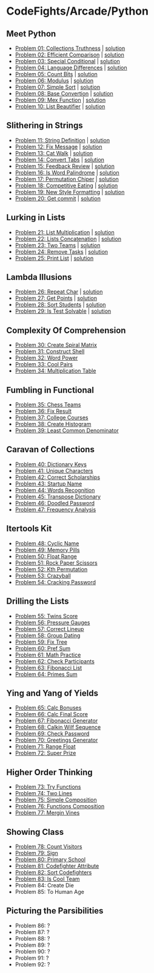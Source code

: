 # CodeFights/Arcade/Python

## Meet Python

* [Problem 01: Collections Truthness](https://codefights.com/arcade/python-arcade/meet-python/H9raD7Bdb3D2847f9) | [solution](meet-python/problem-01)
* [Problem 02: Efficient Comparison](https://codefights.com/arcade/python-arcade/meet-python/NWtSkp4Gd8ZeKc5R5) | [solution](meet-python/problem-02)
* [Problem 03: Special Conditional](https://codefights.com/arcade/python-arcade/meet-python/2iE97RD5zdYLek4cy) | [solution](meet-python/problem-03)
* [Problem 04: Language Differences](https://codefights.com/arcade/python-arcade/meet-python/CL9QBaQkamZEn7pb6) | [solution](meet-python/problem-04)
* [Problem 05: Count Bits](https://codefights.com/arcade/python-arcade/meet-python/7bGkfoFf65CiqbX3s) | [solution](meet-python/problem-05)
* [Problem 06: Modulus](https://codefights.com/arcade/python-arcade/meet-python/mygD2J9yDbRmtKW8T) | [solution](meet-python/problem-06)
* [Problem 07: Simple Sort](https://codefights.com/arcade/python-arcade/meet-python/MEgcxkQyYqFDdySnH) | [solution](meet-python/problem-07)
* [Problem 08: Base Convertion](https://codefights.com/arcade/python-arcade/meet-python/u7FW6fpp8Mqxe6sjt) | [solution](meet-python/problem-08)
* [Problem 09: Mex Function](https://codefights.com/arcade/python-arcade/meet-python/pLsMG462nzEh3axHN) | [solution](meet-python/problem-09)
* [Problem 10: List Beautifier](https://codefights.com/arcade/python-arcade/meet-python/ZiezPAoWeaK9ThXvQ) | [solution](meet-python/problem-10)

## Slithering in Strings

* [Problem 11: String Definition](https://codefights.com/arcade/python-arcade/slithering-in-strings/uFZNH5s2oXnFXiQzq) | [solution](slithering-in-strings/problem-11)
* [Problem 12: Fix Message](https://codefights.com/arcade/python-arcade/slithering-in-strings/Wmdqw8NBzcbqHSsw7) | [solution](slithering-in-strings/problem-12)
* [Problem 13: Cat Walk](https://codefights.com/arcade/python-arcade/slithering-in-strings/GH7QauS4xyHin5YLm) | [solution](slithering-in-strings/problem-13)
* [Problem 14: Convert Tabs](https://codefights.com/arcade/python-arcade/slithering-in-strings/joYKtZyJDDsFQBLHP) | [solution](slithering-in-strings/problem-14)
* [Problem 15: Feedback Review](https://codefights.com/arcade/python-arcade/slithering-in-strings/Rzf4YKMk69Jm3gNnm) | [solution](slithering-in-strings/problem-15)
* [Problem 16: Is Word Palindrome](https://codefights.com/arcade/python-arcade/slithering-in-strings/r6xwnEjaw5kNgsyZD) | [solution](slithering-in-strings/problem-16)
* [Problem 17: Permutation Chiper](https://codefights.com/arcade/python-arcade/slithering-in-strings/YADembruQtLCmiBKB) | [solution](slithering-in-strings/problem-17)
* [Problem 18: Competitive Eating](https://codefights.com/arcade/python-arcade/slithering-in-strings/BPFsda3ddPJruBX24) | [solution](slithering-in-strings/problem-18)
* [Problem 19: New Style Formatting](https://codefights.com/arcade/python-arcade/slithering-in-strings/GADdmPKQivSzQGYLw) | [solution](slithering-in-strings/problem-19)
* [Problem 20: Get commit](https://codefights.com/arcade/python-arcade/slithering-in-strings/FmSEJMu8fbybQ7Ka4) | [solution](slithering-in-strings/problem-20)

## Lurking in Lists

* [Problem 21: List Multiplication](https://codefights.com/arcade/python-arcade/lurking-in-lists/FBsDp8XJZrKNPEEmq) | [solution](lurking-in-lists/problem-21)
* [Problem 22: Lists Concatenation](https://codefights.com/arcade/python-arcade/lurking-in-lists/FumSx4KegrFbSRdQ4) | [solution](lurking-in-lists/problem-22)
* [Problem 23: Two Teams](https://codefights.com/arcade/python-arcade/lurking-in-lists/xacqXRHoHhEC3dC4N) | [solution](lurking-in-lists/problem-23)
* [Problem 24: Remove Tasks](https://codefights.com/arcade/python-arcade/lurking-in-lists/L3TQWdGMcWL85LHcR) | [solution](lurking-in-lists/problem-24)
* [Problem 25: Print List](https://codefights.com/arcade/python-arcade/lurking-in-lists/2nwFuRGHpmfRJ8GCo) | [solution](lurking-in-lists/problem-25)

## Lambda Illusions

* [Problem 26: Repeat Char](https://codefights.com/arcade/python-arcade/lambda-illusions/bCAsRfNJrjD9zhxkS) | [solution](lambda-illusions/problem-26)
* [Problem 27: Get Points](https://codefights.com/arcade/python-arcade/lambda-illusions/kYGchiunT4QtB5Dh9) | [solution](lambda-illusions/problem-27)
* [Problem 28: Sort Students](https://codefights.com/arcade/python-arcade/lambda-illusions/EqEoH6umA9Xi8fTQM) | [solution](lambda-illusions/problem-28)
* [Problem 29: Is Test Solvable](https://codefights.com/arcade/python-arcade/lambda-illusions/eP7hJDmLdZym2Kdo3) | [solution](lambda-illusions/problem-29)

## Complexity Of Comprehension

* [Problem 30: Create Spiral Matrix](https://codefights.com/arcade/python-arcade/complexity-of-comprehension/HZjrbpxa7gbrmb4kd)
* [Problem 31: Construct Shell](https://codefights.com/arcade/python-arcade/complexity-of-comprehension/DfDPhgb5Bj2HQSdr5)
* [Problem 32: Word Power](https://codefights.com/arcade/python-arcade/complexity-of-comprehension/5rZN7nJ7Tkd9S4TLC)
* [Problem 33: Cool Pairs](https://codefights.com/arcade/python-arcade/complexity-of-comprehension/a6DD4JaT2moH22XTf)
* [Problem 34: Multiplication Table](https://codefights.com/arcade/python-arcade/complexity-of-comprehension/vtDLcQWTSc5tJHL6x)

## Fumbling in Functional

* [Problem 35: Chess Teams](https://codefights.com/arcade/python-arcade/fumbling-in-functional/z5SJJNMiSFyFDFpZR)
* [Problem 36: Fix Result](https://codefights.com/arcade/python-arcade/fumbling-in-functional/TjCNTwysvW6za5Qh4)
* [Problem 37: College Courses](https://codefights.com/arcade/python-arcade/fumbling-in-functional/hJqXodrjeBDPZPZRn)
* [Problem 38: Create Histogram](https://codefights.com/arcade/python-arcade/fumbling-in-functional/rXovZdK7redkSJL5g)
* [Problem 39: Least Common Denominator](https://codefights.com/arcade/python-arcade/fumbling-in-functional/cYG6vtfv6TJKPsvSY)

## Caravan of Collections

* [Problem 40: Dictionary Keys](https://codefights.com/arcade/python-arcade/caravan-of-collections/7Xc3Nii8bpFqgd6KS)
* [Problem 41: Unique Characters](https://codefights.com/arcade/python-arcade/caravan-of-collections/RSsTY2Aevh9gpBTNd)
* [Problem 42: Correct Scholarships](https://codefights.com/arcade/python-arcade/caravan-of-collections/f3dcuz6yoKv9yorzh)
* [Problem 43: Startup Name](https://codefights.com/arcade/python-arcade/caravan-of-collections/G6yyoXW9w888pnvsZ)
* [Problem 44: Words Recognition](https://codefights.com/arcade/python-arcade/caravan-of-collections/zmQ9DqAN2mDL9hive)
* [Problem 45: Transpose Dictionary](https://codefights.com/arcade/python-arcade/caravan-of-collections/3q55u2MWA2Rw5HvmM)
* [Problem 46: Doodled Password](https://codefights.com/arcade/python-arcade/caravan-of-collections/aarR4B273h5D2x8ry)
* [Problem 47: Frequency Analysis](https://codefights.com/arcade/python-arcade/caravan-of-collections/pE4t3DcoTRfwHwYG8)

## Itertools Kit

* [Problem 48: Cyclic Name](https://codefights.com/arcade/python-arcade/itertools-kit/QAFXsBY35wRnHkruC)
* [Problem 49: Memory Pills](https://codefights.com/arcade/python-arcade/itertools-kit/R2GeRWE2SXz4eLAe5)
* [Problem 50: Float Range](https://codefights.com/arcade/python-arcade/itertools-kit/cDuMQ6Fd4N58zdCWN)
* [Problem 51: Rock Paper Scissors](https://codefights.com/arcade/python-arcade/itertools-kit/d9Ru2ARE5tXoQ9KgR)
* [Problem 52: Kth Permutation](https://codefights.com/arcade/python-arcade/itertools-kit/opua5BqfJSaW9ny4Q)
* [Problem 53: Crazyball](https://codefights.com/arcade/python-arcade/itertools-kit/nPt9LX3Piip9ZspLv)
* [Problem 54: Cracking Password](https://codefights.com/arcade/python-arcade/itertools-kit/k2MEPqLJn5YEWafkt)

## Drilling the Lists

* [Problem 55: Twins Score](https://codefights.com/arcade/python-arcade/drilling-the-lists/ESdegETWZmXLJYirj)
* [Problem 56: Pressure Gauges](https://codefights.com/arcade/python-arcade/drilling-the-lists/SkTfc263CQbGNMtoj)
* [Problem 57: Correct Lineup](https://codefights.com/arcade/python-arcade/drilling-the-lists/M6QtFEgxrfY9Wihbt)
* [Problem 58: Group Dating](https://codefights.com/arcade/python-arcade/drilling-the-lists/okcMELPg5HbvSKodi)
* [Problem 59: Fix Tree](https://codefights.com/arcade/python-arcade/drilling-the-lists/qtoFLsK47rS6B5iEN)
* [Problem 60: Pref Sum](https://codefights.com/arcade/python-arcade/drilling-the-lists/Enwr8TBeTbuFbuPzu)
* [Problem 61: Math Practice](https://codefights.com/arcade/python-arcade/drilling-the-lists/TCTvJoBJq9wBLLJ64)
* [Problem 62: Check Participants](https://codefights.com/arcade/python-arcade/drilling-the-lists/iMjtcPbZpwxZazENA)
* [Problem 63: Fibonacci List](https://codefights.com/arcade/python-arcade/drilling-the-lists/S7EJzXk7idpB2jHhy)
* [Problem 64: Primes Sum](https://codefights.com/arcade/python-arcade/drilling-the-lists/K5fiXbgF26gdt8uJT)

## Ying and Yang of Yields

* [Problem 65: Calc Bonuses](https://codefights.com/arcade/python-arcade/yin-and-yang/z6KZcoJ9jePsenzWo)
* [Problem 66: Calc Final Score](https://codefights.com/arcade/python-arcade/yin-and-yang/4ReLEsLE6SDZkXDzK)
* [Problem 67: Fibonacci Generator](https://codefights.com/arcade/python-arcade/yin-and-yang/KAvAhLPEzyx6dBKYT)
* [Problem 68: Calkin Wilf Sequence](https://codefights.com/arcade/python-arcade/yin-and-yang/ynSRuyh93ZffkPjtv)
* [Problem 69: Check Password](https://codefights.com/arcade/python-arcade/yin-and-yang/NXz5g32Puypw3R97N)
* [Problem 70: Greetings Generator](https://codefights.com/arcade/python-arcade/yin-and-yang/BqA4bDcdQQcNJgkqi)
* [Problem 71: Range Float](https://codefights.com/arcade/python-arcade/yin-and-yang/CiZrg3JEputAAoc2E)
* [Problem 72: Super Prize](https://codefights.com/arcade/python-arcade/yin-and-yang/48HWQ3zKzWJDvHbdF)

## Higher Order Thinking

* [Problem 73: Try Functions](https://codefights.com/arcade/python-arcade/higher-order-thinking/2wXrvGPGwwEejLXq2)
* [Problem 74: Two Lines](https://codefights.com/arcade/python-arcade/higher-order-thinking/eAcdxCbbCttSsKpRz)
* [Problem 75: Simple Composition](https://codefights.com/arcade/python-arcade/higher-order-thinking/CabvoEz6mpy6dJgFf)
* [Problem 76: Functions Composition](https://codefights.com/arcade/python-arcade/higher-order-thinking/2qxqDTopmTLBnYpmC)
* [Problem 77: Mergin Vines](https://codefights.com/arcade/python-arcade/higher-order-thinking/mxSa4di775kRL26bW)

## Showing Class

* [Problem 78: Count Visitors](https://codefights.com/arcade/python-arcade/showing-class/q8K5YLLNvvQ2fahiB)
* [Problem 79: Sign](https://codefights.com/arcade/python-arcade/showing-class/bBdHSPDLc9W7mzjFY)
* [Problem 80: Primary School](https://codefights.com/arcade/python-arcade/showing-class/pzhNXW2KrdRWyhxzR)
* [Problem 81: Codefighter Attribute](https://codefights.com/arcade/python-arcade/showing-class/poBCg4uDfmXtGGiC9)
* [Problem 82: Sort Codefighters](https://codefights.com/arcade/python-arcade/showing-class/KMTap2qksYNyB6vpP)
* [Problem 83: Is Cool Team](https://codefights.com/arcade/python-arcade/showing-class/CY8Hj6M5FxBsyFT7D)
* Problem 84: Create Die
* Problem 85: To Human Age

## Picturing the Parsibilities

* Problem 86: ?
* Problem 87: ?
* Problem 88: ?
* Problem 89: ?
* Problem 90: ?
* Problem 91: ?
* Problem 92: ?
